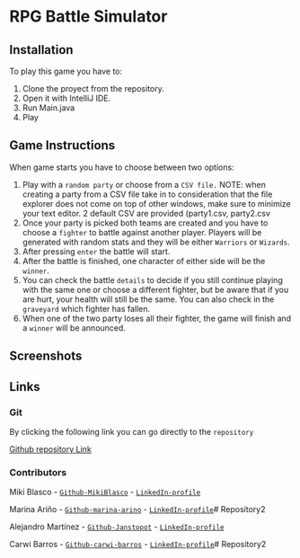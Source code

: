 # RPG Battle Simulator

## Installation

To play this game you have to:
1. Clone the proyect from the repository.
2. Open it with IntelliJ IDE.
3. Run Main.java
4. Play
   <br>

## Game Instructions

When game starts you have to choose between two options:
1. Play with a `random party` or choose from a `CSV file.` 
NOTE: when creating a party from a CSV file take in to consideration that the file explorer does not come on top of other windows, make sure to minimize your text editor. 2 default CSV are provided (party1.csv, party2.csv 
2. Once your party is picked both teams are created and you have to choose a `fighter` to battle against another player. Players will be generated with random stats and they will be either `Warriors` or `Wizards`.
3. After pressing `enter` the battle will start.
4. After the battle is finished, one character of either side will be the `winner`.
5. You can check the battle `details` to decide if you still continue playing with the same one or choose a different fighter, but be aware that if you are hurt, your health will still be the same. You can also check in the `graveyard` which fighter has fallen.
6. When one of the two party loses all their fighter, the game will finish and a `winner` will be announced.
   <br>

## Screenshots



## Links


### Git

By clicking the following link you can go directly to the `repository`

[Github repository Link](https://github.com/theJavers/Repository2)


### Contributors


Miki Blasco - [`Github-MikiBlasco`](https://github.com/MikiBlasco) - [`LinkedIn-profile`](https://www.linkedin.com/in/miki-blasco/)

Marina Ariño - [`Github-marina-arino`](https://github.com/marina-arino) - [`LinkedIn-profile`](https://www.linkedin.com/in/carwi-barrios)# Repository2

Alejandro Martínez - [`Github-Janstopot`](https://github.com/Janstopot) - [`LinkedIn-profile`](https://www.linkedin.com/in/alejandro-martinez-rodriguez/)

Carwi Barros - [`Github-carwi-barros`](https://github.com/carwi-barros) - [`LinkedIn-profile`](https://www.linkedin.com/in/carwi-barrios)# Repository2
